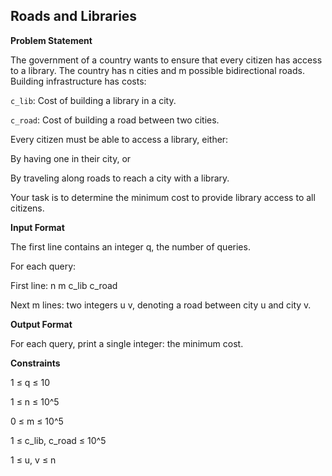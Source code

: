 ## Roads and Libraries
**Problem Statement**

The government of a country wants to ensure that every citizen has access to a library. The country has n cities and m possible bidirectional roads. Building infrastructure has costs:

`c_lib`: Cost of building a library in a city.

`c_road`: Cost of building a road between two cities.

Every citizen must be able to access a library, either:

By having one in their city, or

By traveling along roads to reach a city with a library.

Your task is to determine the minimum cost to provide library access to all citizens.

**Input Format**

The first line contains an integer q, the number of queries.

For each query:

First line: n m c_lib c_road

Next m lines: two integers u v, denoting a road between city u and city v.

**Output Format**

For each query, print a single integer: the minimum cost.

**Constraints**

1 ≤ q ≤ 10

1 ≤ n ≤ 10^5

0 ≤ m ≤ 10^5

1 ≤ c_lib, c_road ≤ 10^5

1 ≤ u, v ≤ n